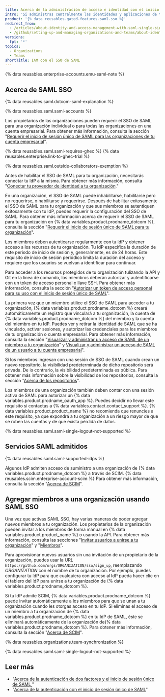 ```yaml
---
title: Acerca de la administración de acceso e identidad con el inicio de sesión único de SAML
intro: 'Si administras centralmente las identidades y aplicaciones de tus usuarios con un provedor de identidad (IdP), puedes configurar el inicio de sesión único (SSO) del Lenguaje de Marcado para Confirmaciones de Seguridad (SAML) para proteger los recursos de tu organización en {% data variables.product.prodname_dotcom %}.'
product: '{% data reusables.gated-features.saml-sso %}'
redirect_from:
  - /articles/about-identity-and-access-management-with-saml-single-sign-on
  - /github/setting-up-and-managing-organizations-and-teams/about-identity-and-access-management-with-saml-single-sign-on
versions:
  fpt: '*'
topics:
  - Organizations
  - Teams
shortTitle: IAM con el SSO de SAML
---
```


{% data reusables.enterprise-accounts.emu-saml-note %}

## Acerca de SAML SSO

{% data reusables.saml.dotcom-saml-explanation %}

{% data reusables.saml.saml-accounts %}

Los propietarios de las organizaciones pueden requerir el SSO de SAML para una organización individual o para todas las organizaciones en una cuenta empresarial. Para obtener más información, consulta la sección "[Requerir el inicio de sesión único de SAML para las organizaciones de tu cuenta empresarial](/github/setting-up-and-managing-your-enterprise/configuring-identity-and-access-management-for-your-enterprise-account/enforcing-saml-single-sign-on-for-organizations-in-your-enterprise-account)".

{% data reusables.saml.saml-requires-ghec %} {% data reusables.enterprise.link-to-ghec-trial %}

{% data reusables.saml.outside-collaborators-exemption %}

Antes de habilitar el SSO de SAML para tu organización, necesitarás conectar tu IdP a la misma. Para obtener más información, consulta "[Conectar tu proveedor de identidad a tu organización](/organizations/managing-saml-single-sign-on-for-your-organization/connecting-your-identity-provider-to-your-organization)."

En una organización, el SSO de SAML puede inhabilitarse, habilitarse pero no requerirse, o habilitarse y requerirse. Después de habilitar exitosamente el SSO de SAML para tu organización y que sus miembros se autentiquen exitosamente con tu IdP, puedes requerir la configuración del SSO de SAML. Para obtener más información acerca de requerir el SSO de SAML para tu organización en {% data variables.product.prodname_dotcom %}, consulta la sección "[Requerir el inicio de sesión único de SAML para tu organización](/articles/enforcing-saml-single-sign-on-for-your-organization)".

Los miembros deben autenticarse regularmente con tu IdP y obtener acceso a los recursos de tu organización. Tu IdP especifica la duración de este período de inicio de sesión y, generalmente, es de 24 horas. Este requisito de inicio de sesión periódico limita la duración del acceso y requiere que los usuarios se vuelvan a identificar para continuar.

Para acceder a los recursos protegidos de tu organización tulizando la API y Git en la línea de comando, los miembros deberán autorizar y autentificarse con un token de acceso personal o llave SSH. Para obtener más información, consulta la sección "[Autorizar un token de acceso personal para su uso con el inicio de sesión único de SAML](/github/authenticating-to-github/authorizing-a-personal-access-token-for-use-with-saml-single-sign-on)".

La primera vez que un miembro utilice el SSO de SAML para acceder a tu organización, {% data variables.product.prodname_dotcom %} creará automáticamente un registro que vinculará a tu organización, la cuenta de {% data variables.product.prodname_dotcom %} del miembro y la cuenta del miembro en tu IdP. Puedes ver y retirar la identidad de SAML que se ha vinculado, activar sesiones, y autorizar las credenciales para los miembros de tu organización o cuenta empresarial. Para obtener más información, consulta la sección "[Visualizar y administrar un acceso de SAML de un miembro a tu organización](/organizations/granting-access-to-your-organization-with-saml-single-sign-on/viewing-and-managing-a-members-saml-access-to-your-organization)" y [Visualizar y administrar un acceso de SAML de un usuario a tu cuenta empresarial](/github/setting-up-and-managing-your-enterprise/viewing-and-managing-a-users-saml-access-to-your-enterprise-account)".

Si los miembros ingresan con una sesión de SSO de SAML cuando crean un nuevo repositorio, la visibilidad predeterminada de dicho repositorio será privada. De lo contrario, la visibilidad predeterminada es pública. Para obtener más información sobre la visibilidad de los repositorios, consulta la sección "[Acerca de los repositorios](/repositories/creating-and-managing-repositories/about-repositories#about-repository-visibility)".

Los miembros de una organización también deben contar con una sesión activa de SAML para autorizar un {% data variables.product.prodname_oauth_app %}. Puedes decidir no llevar este requisito si contactas a {% data variables.contact.contact_support %}. {% data variables.product.product_name %} no recomienda que renuncies a este requisito, ya que expondrá a tu organización a un riesgo mayor de que se roben las cuentas y de que exista pérdida de datos.

{% data reusables.saml.saml-single-logout-not-supported %}

## Servicios SAML admitidos

{% data reusables.saml.saml-supported-idps %}

Algunos IdP admiten acceso de suministro a una organización de {% data variables.product.prodname_dotcom %} a través de SCIM. {% data reusables.scim.enterprise-account-scim %} Para obtener más información, consulta la sección "[Acerca de SCIM](/organizations/managing-saml-single-sign-on-for-your-organization/about-scim)".

## Agregar miembros a una organización usando SAML SSO

Una vez que activas SAML SSO, hay varias maneras de poder agregar nuevos miembros a tu organización. Los propietarios de la organización pueden invitar a los miembros de forma manual en {% data variables.product.product_name %} o usando la API. Para obtener más información, consulta las secciones "[Invitar usuarios a unirse a tu organización](/articles/inviting-users-to-join-your-organization)" y "[Miembros](/rest/reference/orgs#add-or-update-organization-membership)".

Para aprovisionar nuevos usuarios sin una invitación de un propietario de la organización, puedes usar la URL `https://github.com/orgs/ORGANIZATION/sso/sign_up`, reemplazando _ORGANIZATION_ con el nombre de tu organización. Por ejemplo, puedes configurar tu IdP para que cualquiera con acceso al IdP pueda hacer clic en el tablero del IdP para unirse a tu organización de {% data variables.product.prodname_dotcom %}.

Si tu IdP admite SCIM, {% data variables.product.prodname_dotcom %} puede invitar automáticamente a los miembros para que se unan a tu organización cuando les otorgas acceso en tu IdP. Si eliminas el acceso de un miembro a tu organización de {% data variables.product.prodname_dotcom %} en tu IdP de SAML, éste se eliminará automáticamente de la organización de{% data variables.product.prodname_dotcom %}. Para obtener más información, consulta la sección "[Acerca de SCIM](/organizations/managing-saml-single-sign-on-for-your-organization/about-scim)".

{% data reusables.organizations.team-synchronization %}

{% data reusables.saml.saml-single-logout-not-supported %}

## Leer más

- "[Acerca de la autenticación de dos factores y el inicio de sesión único de SAML ](/articles/about-two-factor-authentication-and-saml-single-sign-on)"
- "[Acerca de la autenticación con el inicio de sesión único de SAML](/github/authenticating-to-github/about-authentication-with-saml-single-sign-on)"
